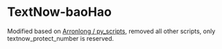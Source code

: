 # TextNow-baoHao
Modified based on [Arronlong / py_scripts](https://github.com/Arronlong/py_scripts), removed all other scripts, only textnow_protect_number is reserved. 
